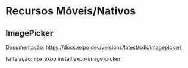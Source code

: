 # Recursos Móveis/Nativos

## ImagePicker

Documentação: https://docs.expo.dev/versions/latest/sdk/imagepicker/

Isntalação: npx expo install expo-image-picker
